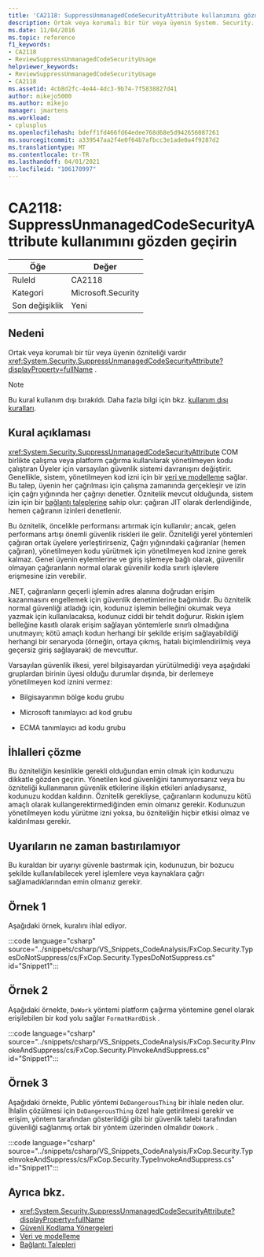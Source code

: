 ```yaml
---
title: 'CA2118: SuppressUnmanagedCodeSecurityAttribute kullanımını gözden geçirin'
description: Ortak veya korumalı bir tür veya üyenin System. Security. SuppressUnmanagedCodeSecurityAttribute özniteliği vardır.
ms.date: 11/04/2016
ms.topic: reference
f1_keywords:
- CA2118
- ReviewSuppressUnmanagedCodeSecurityUsage
helpviewer_keywords:
- ReviewSuppressUnmanagedCodeSecurityUsage
- CA2118
ms.assetid: 4cb8d2fc-4e44-4dc3-9b74-7f5838827d41
author: mikejo5000
ms.author: mikejo
manager: jmartens
ms.workload:
- cplusplus
ms.openlocfilehash: bdeff1fd466fd64edee768d68e5d942656087261
ms.sourcegitcommit: a339547aa2f4e0f64b7afbcc3e1ade0a4f9287d2
ms.translationtype: MT
ms.contentlocale: tr-TR
ms.lasthandoff: 04/01/2021
ms.locfileid: "106170997"
---
```

# <a name="ca2118-review-suppressunmanagedcodesecurityattribute-usage"></a>CA2118: SuppressUnmanagedCodeSecurityAttribute kullanımını gözden geçirin

|Öğe|Değer|
|-|-|
|RuleId|CA2118|
|Kategori|Microsoft.Security|
|Son değişiklik|Yeni|

## <a name="cause"></a>Nedeni
Ortak veya korumalı bir tür veya üyenin özniteliği vardır <xref:System.Security.SuppressUnmanagedCodeSecurityAttribute?displayProperty=fullName> .

> [!NOTE]
> Bu kural kullanım dışı bırakıldı. Daha fazla bilgi için bkz. [kullanım dışı kuralları](fxcop-unported-deprecated-rules.md).

## <a name="rule-description"></a>Kural açıklaması

<xref:System.Security.SuppressUnmanagedCodeSecurityAttribute> COM birlikte çalışma veya platform çağırma kullanılarak yönetilmeyen kodu çalıştıran Üyeler için varsayılan güvenlik sistemi davranışını değiştirir. Genellikle, sistem, yönetilmeyen kod izni için bir [veri ve modelleme](/dotnet/framework/data/index) sağlar. Bu talep, üyenin her çağrılması için çalışma zamanında gerçekleşir ve izin için çağrı yığınında her çağrıyı denetler. Öznitelik mevcut olduğunda, sistem izin için bir [bağlantı taleplerine](/dotnet/framework/misc/link-demands) sahip olur: çağıran JIT olarak derlendiğinde, hemen çağıranın izinleri denetlenir.

Bu öznitelik, öncelikle performansı artırmak için kullanılır; ancak, gelen performans artışı önemli güvenlik riskleri ile gelir. Özniteliği yerel yöntemleri çağıran ortak üyelere yerleştirirseniz, Çağrı yığınındaki çağıranlar (hemen çağıran), yönetilmeyen kodu yürütmek için yönetilmeyen kod iznine gerek kalmaz. Genel üyenin eylemlerine ve giriş işlemeye bağlı olarak, güvenilir olmayan çağıranların normal olarak güvenilir kodla sınırlı işlevlere erişmesine izin verebilir.

.NET, çağıranların geçerli işlemin adres alanına doğrudan erişim kazanmasını engellemek için güvenlik denetimlerine bağımlıdır. Bu öznitelik normal güvenliği atladığı için, kodunuz işlemin belleğini okumak veya yazmak için kullanılacaksa, kodunuz ciddi bir tehdit doğurur. Riskin işlem belleğine kasıtlı olarak erişim sağlayan yöntemlerle sınırlı olmadığına unutmayın; kötü amaçlı kodun herhangi bir şekilde erişim sağlayabildiği herhangi bir senaryoda (örneğin, ortaya çıkmış, hatalı biçimlendirilmiş veya geçersiz giriş sağlayarak) de mevcuttur.

Varsayılan güvenlik ilkesi, yerel bilgisayardan yürütülmediği veya aşağıdaki gruplardan birinin üyesi olduğu durumlar dışında, bir derlemeye yönetilmeyen kod iznini vermez:

- Bilgisayarımın bölge kodu grubu

- Microsoft tanımlayıcı ad kod grubu

- ECMA tanımlayıcı ad kodu grubu

## <a name="how-to-fix-violations"></a>İhlalleri çözme

Bu özniteliğin kesinlikle gerekli olduğundan emin olmak için kodunuzu dikkatle gözden geçirin. Yönetilen kod güvenliğini tanımıyorsanız veya bu özniteliği kullanmanın güvenlik etkilerine ilişkin etkileri anladıysanız, kodunuzu koddan kaldırın. Öznitelik gerekliyse, çağıranların kodunuzu kötü amaçlı olarak kullangerektirmediğinden emin olmanız gerekir. Kodunuzun yönetilmeyen kodu yürütme izni yoksa, bu özniteliğin hiçbir etkisi olmaz ve kaldırılması gerekir.

## <a name="when-to-suppress-warnings"></a>Uyarıların ne zaman bastırılamıyor

Bu kuraldan bir uyarıyı güvenle bastırmak için, kodunuzun, bir bozucu şekilde kullanılabilecek yerel işlemlere veya kaynaklara çağrı sağlamadıklarından emin olmanız gerekir.

## <a name="example-1"></a>Örnek 1

Aşağıdaki örnek, kuralını ihlal ediyor.

:::code language="csharp" source="../snippets/csharp/VS_Snippets_CodeAnalysis/FxCop.Security.TypesDoNotSuppress/cs/FxCop.Security.TypesDoNotSuppress.cs" id="Snippet1":::

## <a name="example-2"></a>Örnek 2

Aşağıdaki örnekte, `DoWork` yöntemi platform çağırma yöntemine genel olarak erişilebilen bir kod yolu sağlar `FormatHardDisk` .

:::code language="csharp" source="../snippets/csharp/VS_Snippets_CodeAnalysis/FxCop.Security.PInvokeAndSuppress/cs/FxCop.Security.PInvokeAndSuppress.cs" id="Snippet1":::

## <a name="example-3"></a>Örnek 3

Aşağıdaki örnekte, Public yöntemi `DoDangerousThing` bir ihlale neden olur. İhlalin çözülmesi için `DoDangerousThing` özel hale getirilmesi gerekir ve erişim, yöntem tarafından gösterildiği gibi bir güvenlik talebi tarafından güvenliği sağlanmış ortak bir yöntem üzerinden olmalıdır `DoWork` .

:::code language="csharp" source="../snippets/csharp/VS_Snippets_CodeAnalysis/FxCop.Security.TypeInvokeAndSuppress/cs/FxCop.Security.TypeInvokeAndSuppress.cs" id="Snippet1":::

## <a name="see-also"></a>Ayrıca bkz.

- <xref:System.Security.SuppressUnmanagedCodeSecurityAttribute?displayProperty=fullName>
- [Güvenli Kodlama Yönergeleri](/dotnet/standard/security/secure-coding-guidelines)
- [Veri ve modelleme](/dotnet/framework/data/index)
- [Bağlantı Talepleri](/dotnet/framework/misc/link-demands)
